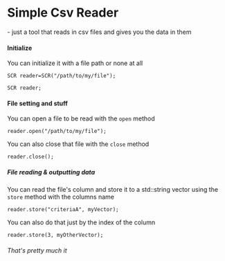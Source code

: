 

# Simple Csv Reader
\- just a tool that reads in csv files and gives you the data in them

#### Initialize

You can initialize it with a file path or none at all

    SCR reader=SCR("/path/to/my/file");

    SCR reader;

#### File setting and stuff

You can open a file to be read with the `open` method

    reader.open("/path/to/my/file");

You can also close that file with the `close` method

    reader.close();


##### File reading & outputting data

You can read the file's column and store it to a std::string vector using the `store` method with the columns name

    reader.store("criteriaA", myVector);


You can also do that just by the index of the column

    reader.store(3, myOtherVector);



###### That's pretty much it

